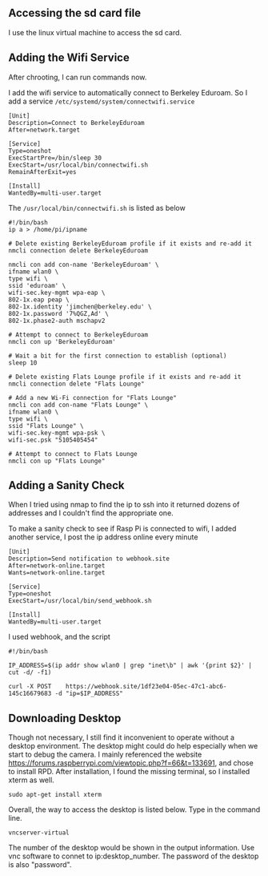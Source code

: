 ## Accessing the sd card file
I use the linux virtual machine to access the sd card.

## Adding the Wifi Service
After chrooting, I can run commands now.

I add the wifi service to automatically connect to Berkeley Eduroam. So I add a service `/etc/systemd/system/connectwifi.service`
```
[Unit]
Description=Connect to BerkeleyEduroam
After=network.target

[Service]
Type=oneshot
ExecStartPre=/bin/sleep 30
ExecStart=/usr/local/bin/connectwifi.sh
RemainAfterExit=yes

[Install]
WantedBy=multi-user.target
```
The `/usr/local/bin/connectwifi.sh` is listed as below
```
#!/bin/bash
ip a > /home/pi/ipname

# Delete existing BerkeleyEduroam profile if it exists and re-add it
nmcli connection delete BerkeleyEduroam

nmcli con add con-name 'BerkeleyEduroam' \
ifname wlan0 \
type wifi \
ssid 'eduroam' \
wifi-sec.key-mgmt wpa-eap \
802-1x.eap peap \
802-1x.identity 'jimchen@berkeley.edu' \
802-1x.password '7%QGZ,Ad' \
802-1x.phase2-auth mschapv2

# Attempt to connect to BerkeleyEduroam
nmcli con up 'BerkeleyEduroam'

# Wait a bit for the first connection to establish (optional)
sleep 10

# Delete existing Flats Lounge profile if it exists and re-add it
nmcli connection delete "Flats Lounge"

# Add a new Wi-Fi connection for "Flats Lounge"
nmcli con add con-name "Flats Lounge" \
ifname wlan0 \
type wifi \
ssid "Flats Lounge" \
wifi-sec.key-mgmt wpa-psk \
wifi-sec.psk "5105405454"

# Attempt to connect to Flats Lounge
nmcli con up "Flats Lounge"

```
## Adding a Sanity Check

When I tried using nmap to find the ip to ssh into it returned dozens of addresses and I couldn't find the appropriate one. 

To make a sanity check to see if Rasp Pi is connected to wifi, I added another service, I post the ip address online every minute

```
[Unit]
Description=Send notification to webhook.site
After=network-online.target
Wants=network-online.target

[Service]
Type=oneshot
ExecStart=/usr/local/bin/send_webhook.sh

[Install]
WantedBy=multi-user.target
```
I used webhook, and the script
```
#!/bin/bash

IP_ADDRESS=$(ip addr show wlan0 | grep "inet\b" | awk '{print $2}' | cut -d/ -f1)

curl -X POST 	https://webhook.site/1df23e04-05ec-47c1-abc6-145c16679683 -d "ip=$IP_ADDRESS"
```

## Downloading Desktop

Though not necessary, I still find it inconvenient to operate without a desktop environment. The desktop might could do help especially when we start to debug the camera.
I mainly referenced the website https://forums.raspberrypi.com/viewtopic.php?f=66&t=133691, and chose to install RPD.
After installation, I found the missing terminal, so I installed xterm as well.
```
sudo apt-get install xterm
```
Overall, the way to access the desktop is listed below.
Type in the command line.
```
vncserver-virtual
```
The number of the desktop would be shown in the output information.
Use vnc software to connet to ip:desktop_number. The password of the desktop is also "password".
